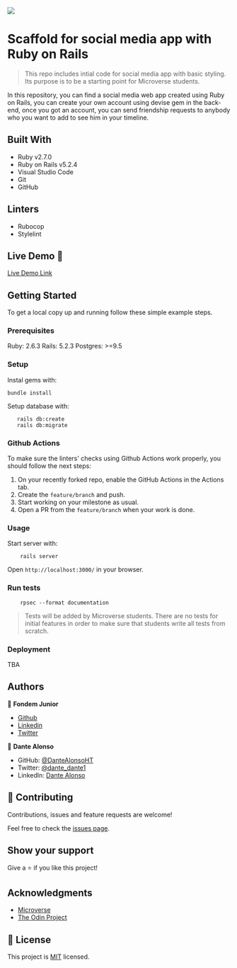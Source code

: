 ![](https://img.shields.io/badge/Microverse-blueviolet)

# Scaffold for social media app with Ruby on Rails

> This repo includes intial code for social media app with basic styling. Its purpose is to be a starting point for Microverse students.

In this repository, you can find a social media web app created using Ruby on Rails, you can create your own account using devise gem in the back-end, once you got an account, you can send friendship requests to anybody who you want to add to see him in your timeline.

## Built With

- Ruby v2.7.0
- Ruby on Rails v5.2.4
- Visual Studio Code
- Git
- GitHub

## Linters

- Rubocop
- Stylelint

## Live Demo 👀

[Live Demo Link](https://ror-social-scaffold-production.herokuapp.com/)


## Getting Started

To get a local copy up and running follow these simple example steps.

### Prerequisites

Ruby: 2.6.3
Rails: 5.2.3
Postgres: >=9.5

### Setup

Instal gems with:

```
bundle install
```

Setup database with:

```
   rails db:create
   rails db:migrate
```

### Github Actions

To make sure the linters' checks using Github Actions work properly, you should follow the next steps:

1. On your recently forked repo, enable the GitHub Actions in the Actions tab.
2. Create the `feature/branch` and push.
3. Start working on your milestone as usual.
4. Open a PR from the `feature/branch` when your work is done.


### Usage

Start server with:

```
    rails server
```

Open `http://localhost:3000/` in your browser.

### Run tests

```
    rpsec --format documentation
```

> Tests will be added by Microverse students. There are no tests for initial features in order to make sure that students write all tests from scratch.

### Deployment

TBA

## Authors

👤 **Fondem Junior**

- [Github](https://github.com/Fondem-Jr)
- [Linkedin](https://www.linkedin.com/in/fondem-junior-57484744/)
- [Twitter](https://twitter.com/OpportunistZeus)

👤 **Dante Alonso**

- GitHub: [@DanteAlonsoHT](https://github.com/DanteAlonsoHT)
- Twitter: [@dante_dante1](https://twitter.com/dante_dante1)
- LinkedIn: [Dante Alonso](https://www.linkedin.com/in/dante-hernandez99/)

## 🤝 Contributing

Contributions, issues and feature requests are welcome!

Feel free to check the [issues page](issues/).

## Show your support

Give a ⭐️ if you like this project!

## Acknowledgments

- [Microverse](https://www.microverse.org/)
- [The Odin Project](https://www.theodinproject.com/courses/ruby-on-rails/lessons/associations)

## 📝 License

This project is [MIT](https://opensource.org/licenses/MIT) licensed.

